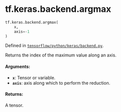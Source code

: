 <div itemscope itemtype="http://developers.google.com/ReferenceObject">
<meta itemprop="name" content="tf.keras.backend.argmax" />
<meta itemprop="path" content="Stable" />
</div>

# tf.keras.backend.argmax

``` python
tf.keras.backend.argmax(
    x,
    axis=-1
)
```



Defined in [`tensorflow/python/keras/backend.py`](/code/stable/tensorflow/python/keras/backend.py).

Returns the index of the maximum value along an axis.

#### Arguments:

* <b>`x`</b>: Tensor or variable.
* <b>`axis`</b>: axis along which to perform the reduction.


#### Returns:

A tensor.